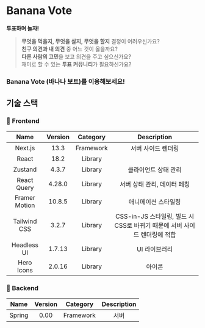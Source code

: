 # Banana Vote

**투표하며 놀자!**

> **무엇을 먹을지, 무엇을 살지, 무엇을 할지** 결정이 어려우신가요? <br />
> **친구 의견과 내 의견** 중 어느 것이 옳을까요? <br />
> **다른 사람의 고민**을 보고 의견을 주고 싶으신가요? <br />
> 재미로 할 수 있는 **투표 커뮤니티**가 필요하신가요? <br />

### Banana Vote (바나나 보트)를 이용해보세요! <br />

## 기술 스택
### 🐥 Frontend

|       Name       |        Version         |    Category    |         Description            |
|:----------------:|:----------------------:|:--------------:|:------------------------------:|
|      Next.js     |         13.3           |    Framework   | 서버 사이드 렌더링              |
|      React       |         18.2           |    Library     |                                |
|      Zustand     |         4.3.7          |    Library     | 클라이언트 상태 관리           |
|   React Query    |         4.28.0         |    Library     | 서버 상태 관리, 데이터 페칭    |
|   Framer Motion  |         10.8.5         |    Library     | 애니메이션 스타일링            |
|   Tailwind CSS  |         3.2.7         |    Library     | CSS-in-JS 스타일링, 빌드 시 CSS로 바뀌기 때문에 서버 사이드 렌더링에 적합  |
|   Headless UI  |         1.7.13         |    Library     | UI 라이브러리           |
|   Hero Icons  |         2.0.16         |    Library     | 아이콘           |

### 🐒 Backend

|       Name       |        Version         |    Category    |         Description            |
|:----------------:|:----------------------:|:--------------:|:------------------------------:|
|      Spring     |         0.00           |    Framework   | 서버              |
